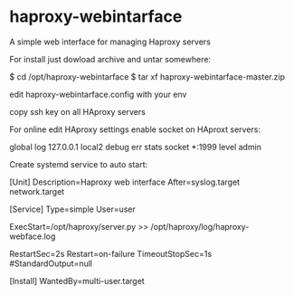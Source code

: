 # haproxy-webintarface
A simple web interface for managing Haproxy servers

For install just dowload archive and untar somewhere:

$ cd /opt/haproxy-webintarface
$ tar xf haproxy-webintarface-master.zip

edit haproxy-webintarface.config with your env

copy ssh key on all HAproxy servers

For online edit HAproxy settings enable socket on HAproxt servers:

global
    log         127.0.0.1 local2 debug err
    stats socket *:1999 level admin

Create systemd service to auto start:

[Unit]
Description=Haproxy web interface
After=syslog.target network.target 

[Service]
Type=simple
User=user

ExecStart=/opt/haproxy/server.py >> /opt/haproxy/log/haproxy-webface.log 

RestartSec=2s
Restart=on-failure
TimeoutStopSec=1s
#StandardOutput=null

[Install]
WantedBy=multi-user.target
